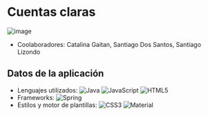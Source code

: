 # Cuentas claras

![image](https://github.com/Tilk1/cuenta-claras-server-side/assets/24284918/6fdd4011-cfdc-4048-91c1-0bf13d1e51eb)

- Coolaboradores:  Catalina Gaitan, Santiago Dos Santos, Santiago Lizondo

## Datos de la aplicación
- Lenguajes utilizados: ![Java]([https://img.shields.io/badge/python-3670A0?style=for-the-badge&logo=python&logoColor=ffdd54](https://img.shields.io/badge/Java-ED8B00?style=for-the-badge&logo=openjdk&logoColor=white))
![JavaScript](https://img.shields.io/badge/javascript-%23323330.svg?style=for-the-badge&logo=javascript&logoColor=%23F7DF1E) ![HTML5](https://img.shields.io/badge/html5-%23E34F26.svg?style=for-the-badge&logo=html5&logoColor=white)
- Frameworks: ![Spring](https://img.shields.io/badge/Spring-6DB33F?style=for-the-badge&logo=spring&logoColor=white)
- Estilos y motor de plantillas: ![CSS3](https://img.shields.io/badge/css3-%231572B6.svg?style=for-the-badge&logo=css3&logoColor=white) ![Material]([https://img.shields.io/badge/jinja-white.svg?style=for-the-badge&logo=jinja&logoColor=black](https://img.shields.io/badge/Material--UI-0081CB?style=for-the-badge&logo=material-ui&logoColor=white)https://img.shields.io/badge/Material--UI-0081CB?style=for-the-badge&logo=material-ui&logoColor=white)

